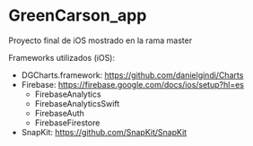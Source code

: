 # GreenCarson_app
Proyecto final de iOS mostrado en la rama master

Frameworks utilizados (iOS):
* DGCharts.framework: https://github.com/danielgindi/Charts
* Firebase: https://firebase.google.com/docs/ios/setup?hl=es
  * FirebaseAnalytics
  * FirebaseAnalyticsSwift
  * FirebaseAuth
  * FirebaseFirestore
* SnapKit: https://github.com/SnapKit/SnapKit
